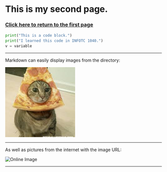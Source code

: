 # This is my second page.
### [Click here to return to the first page](README.md)

```python
print("This is a code block.")
print("I learned this code in INFOTC 1040.")
v = variable
```

---
Markdown can easily display images from the directory:

![Pizza cat](image.jpg "Pizza cat")

---

As well as pictures from the internet with the image URL:

![Online Image](https://static.boredpanda.com/blog/wp-content/uploads/2017/09/google-logo-perfect-circle-reactions-3-59ce5257499c7-png__700.jpg)

---
